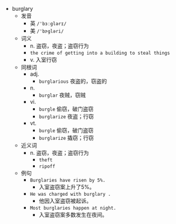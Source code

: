 - burglary
  - 发音
    - 英 `/'bɜːglərɪ/`
    - 美 `/'bɝɡləri/`
  - 词义
    - n. 盗窃，夜盗；盗窃行为
    - `the crime of getting into a building to steal things`
    - v. 入室行窃
  - 同根词
    - adj.
      - `burglarious` 夜盗的，窃盗的
    - n.
      - `burglar` 夜贼，窃贼
    - vi.
      - `burgle` 偷窃，破门盗窃
      - `burglarize` 夜盗；行窃
    - vt.
      - `burgle` 偷窃，破门盗窃
      - `burglarize` 撬窃；行窃
  - 近义词
    - n. 盗窃，夜盗；盗窃行为
      - `theft`
      - `ripoff`
  - 例句
    - `Burglaries have risen by 5%.`
      - 入室盗窃案上升了5%。
    - `He was charged with burglary .`
      - 他因入室盗窃被起诉。
    - `Most burglaries happen at night.`
      - 入室盗窃案多数发生在夜间。

